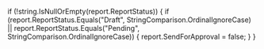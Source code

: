 if (!string.IsNullOrEmpty(report.ReportStatus))
{
    if (report.ReportStatus.Equals("Draft", StringComparison.OrdinalIgnoreCase) ||
        report.ReportStatus.Equals("Pending", StringComparison.OrdinalIgnoreCase))
    {
        report.SendForApproval = false;
    }
}
